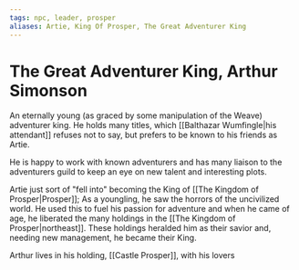 ```yaml
---
tags: npc, leader, prosper
aliases: Artie, King Of Prosper, The Great Adventurer King
---
```

# The Great Adventurer King, Arthur Simonson

An eternally young (as graced by some manipulation of the Weave) adventurer king. He holds many titles, which [[Balthazar Wumfingle|his attendant]] refuses not to say, but prefers to be known to his friends as Artie.

He is happy to work with known adventurers and has many liaison to the adventurers guild to keep an eye on new talent and interesting plots.

Artie just sort of "fell into" becoming the King of [[The Kingdom of Prosper|Prosper]]; As a youngling, he saw the horrors of the uncivilized world. He used this to fuel his passion for adventure and when he came of age, he liberated the many holdings in the [[The Kingdom of Prosper|northeast]]. These holdings heralded him as their savior and, needing new management, he became their King.

Arthur lives in his holding, [[Castle Prosper]], with his lovers 